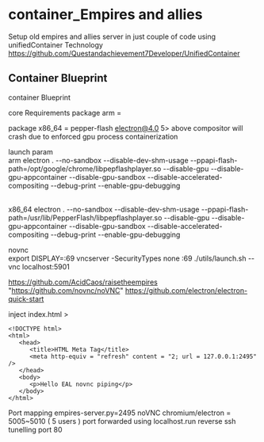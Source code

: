 # container_Empires and allies
Setup old empires and allies server in just couple of code using unifiedContainer Technology <br>
https://github.com/Questandachievement7Developer/UnifiedContainer

## Container Blueprint
container Blueprint


core Requirements
package arm = 

package x86_64 = pepper-flash
electron@4.0
5> above compositor will crash due to enforced gpu process containerization

launch param
<br>
arm
electron . --no-sandbox --disable-dev-shm-usage --ppapi-flash-path=/opt/google/chrome/libpepflashplayer.so --disable-gpu --disable-gpu-appcontainer --disable-gpu-sandbox --disable-accelerated-compositing --debug-print --enable-gpu-debugging

<br>
x86_64
electron . --no-sandbox --disable-dev-shm-usage --ppapi-flash-path=/usr/lib/PepperFlash/libpepflashplayer.so --disable-gpu --disable-gpu-appcontainer --disable-gpu-sandbox --disable-accelerated-compositing --debug-print --enable-gpu-debugging <br>


novnc <br>
export DISPLAY=:69
vncserver -SecurityTypes none :69
./utils/launch.sh --vnc localhost:5901

https://github.com/AcidCaos/raisetheempires
"https://github.com/novnc/noVNC"
https://github.com/electron/electron-quick-start

inject index.html >

```
<!DOCTYPE html>
<html>
   <head>
      <title>HTML Meta Tag</title>
      <meta http-equiv = "refresh" content = "2; url = 127.0.0.1:2495" />
   </head>
   <body>
      <p>Hello EAL novnc piping</p>
   </body>
</html>

```

Port mapping 
empires-server.py=2495
noVNC chromium/electron = 5005~5010 ( 5 users )
port forwarded using localhost.run reverse ssh tunelling port 80
